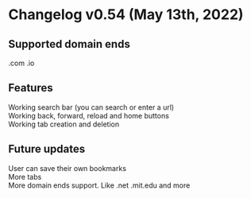 # Changelog v0.54 (May 13th, 2022)  
  
## Supported domain ends  
.com .io  
  
## Features  
Working search bar (you can search or enter a url)  
Working back, forward, reload and home buttons  
Working tab creation and deletion  
  
## Future updates
User can save their own bookmarks  
More tabs  
More domain ends support. Like .net .mit.edu and more
